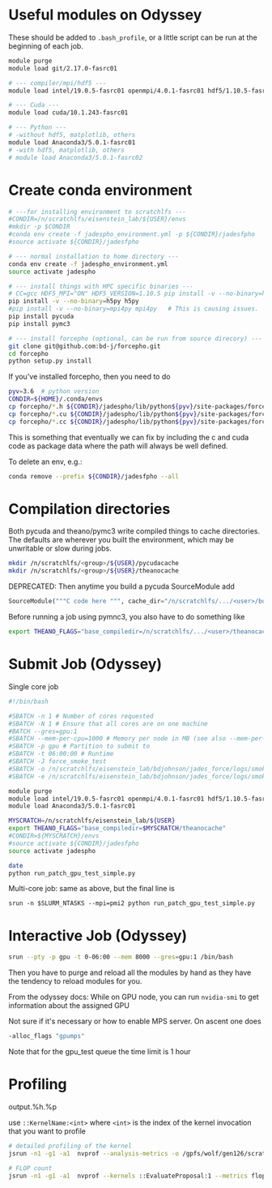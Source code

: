 
Useful modules on Odyssey
=====

These should be added to `.bash_profile`, or a little script can be run at the beginning of each job.

```bash
module purge
module load git/2.17.0-fasrc01

# --- compiler/mpi/hdf5 ---
module load intel/19.0.5-fasrc01 openmpi/4.0.1-fasrc01 hdf5/1.10.5-fasrc01

# --- Cuda ---
module load cuda/10.1.243-fasrc01

# --- Python ---
# -without hdf5, matplotlib, others
module load Anaconda3/5.0.1-fasrc01
# -with hdf5, matplotlib, others
# module load Anaconda3/5.0.1-fasrc02
```

Create conda environment
====

```bash
# ---for installing environment to scratchlfs ---
#CONDIR=/n/scratchlfs/eisenstein_lab/${USER}/envs
#mkdir -p $CONDIR
#conda env create -f jadespho_environment.yml -p ${CONDIR}/jadesfpho
#source activate ${CONDIR}/jadesfpho

# --- normal installation to home directory ---
conda env create -f jadespho_environment.yml
source activate jadespho

# --- install things with HPC specific binaries ---
# CC=gcc HDF5_MPI="ON" HDF5_VERSION=1.10.5 pip install -v --no-binary=h5py h5py
pip install -v --no-binary=h5py h5py
#pip install -v --no-binary=mpi4py mpi4py   # This is causing issues.
pip install pycuda
pip install pymc3

# --- install forcepho (optional, can be run from source direcory) ---
git clone git@github.com:bd-j/forcepho.git
cd forcepho
python setup.py install
```

If you've installed forcepho, then you need to do

```bash
pyv=3.6  # python version
CONDIR=${HOME}/.conda/envs
cp forcepho/*.h ${CONDIR}/jadespho/lib/python${pyv}/site-packages/forcepho-0.2-py${pyv}.egg/forcepho/
cp forcepho/*.cu ${CONDIR}/jadespho/lib/python${pyv}/site-packages/forcepho-0.2-py${pyv}.egg/forcepho/
cp forcepho/*.cc ${CONDIR}/jadespho/lib/python${pyv}/site-packages/forcepho-0.2-py${pyv}.egg/forcepho/
```

This is something that eventually we can fix by including the c and cuda code as package data where the path will always be well defined.

To delete an env, e.g.:

```bash
conda remove --prefix ${CONDIR}/jadesfpho --all
```

Compilation directories
====
Both pycuda and theano/pymc3 write compiled things to cache directories.  
The defaults are wherever you built the environment, which may be unwritable or slow during jobs.

```bash
mkdir /n/scratchlfs/<group>/${USER}/pycudacache
mkdir /n/scratchlfs/<group>/${USER}/theanocache
```

DEPRECATED: Then anytime you build a pycuda SourceModule add
```python
SourceModule("""C code here """, cache_dir="/n/scratchlfs/.../<user>/bdjohnson/pycudacache/")
```

Before running a job using pymnc3, you also have to do something like
```bash
export THEANO_FLAGS="base_compiledir=/n/scratchlfs/.../<user>/theanocache/"
```

Submit Job (Odyssey)
=====

Single core job

```bash
#!/bin/bash

#SBATCH -n 1 # Number of cores requested
#SBATCH -N 1 # Ensure that all cores are on one machine
#BATCH --gres=gpu:1
#SBATCH --mem-per-cpu=1000 # Memory per node in MB (see also --mem-per-cpu)
#SBATCH -p gpu # Partition to submit to
#SBATCH -t 06:00:00 # Runtime
#SBATCH -J force_smoke_test
#SBATCH -o /n/scratchlfs/eisenstein_lab/bdjohnson/jades_force/logs/smoketest_%A_%a.out # Standard out goes to this file
#SBATCH -e /n/scratchlfs/eisenstein_lab/bdjohnson/jades_force/logs/smoketest%A_%a.err # Standard err goes to this file

module purge
module load intel/19.0.5-fasrc01 openmpi/4.0.1-fasrc01 hdf5/1.10.5-fasrc01
module load Anaconda3/5.0.1-fasrc01

MYSCRATCH=/n/scratchlfs/eisenstein_lab/${USER}
export THEANO_FLAGS="base_compiledir=$MYSCRATCH/theanocache"
#CONDIR=${MYSCRATCH}/envs
#source activate ${CONDIR}/jadesfpho
source activate jadespho

date
python run_patch_gpu_test_simple.py
```

Multi-core job: same as above, but the final line is

```
srun -n $SLURM_NTASKS --mpi=pmi2 python run_patch_gpu_test_simple.py
```

Interactive Job (Odyssey)
=======

```bash
srun --pty -p gpu -t 0-06:00 --mem 8000 --gres=gpu:1 /bin/bash
```

Then you have to purge and reload all the modules by hand as they have the tendency to reload modules for you.

From the odyssey docs: While on GPU node, you can run `nvidia-smi` to get information about the assigned GPU

Not sure if it's necessary or how to enable MPS server.  On ascent one does

```bash
-alloc_flags "gpumps"
```

Note that for the gpu_test queue the time limit is 1 hour



Profiling 
======
output.%h.%p

use `::KernelName:<int>` where `<int>` is the index of the kernel invocation that you want to profile

```bash
# detailed profiling of the kernel
jsrun -n1 -g1 -a1  nvprof --analysis-metrics -o /gpfs/wolf/gen126/scratch/bdjohnson/large_prof_metrics%h.%p.nvvp python run_patch_gpu_test_simple.py 

# FLOP count
jsrun -n1 -g1 -a1  nvprof --kernels ::EvaluateProposal:1 --metrics flop_count_sp python run_patch_gpu_test_simple.py 


```